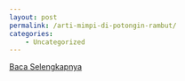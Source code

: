 ```yaml
---
layout: post
permalink: /arti-mimpi-di-potongin-rambut/
categories:
    - Uncategorized
---
```


[Baca Selengkapnya](/03)